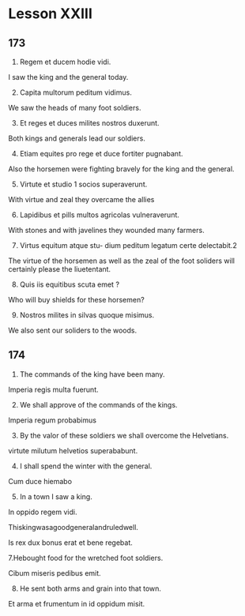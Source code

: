 # Lesson XXIII

## 173

1. Regem et ducem hodie vidi. 

I saw the king and the general today.

2. Capita multorum peditum vidimus. 

We saw the heads of many foot soldiers.

3. Et reges et duces milites nostros duxerunt. 

Both kings and generals lead our soldiers.

4. Etiam equites pro rege et duce fortiter pugnabant. 

Also the horsemen were fighting bravely for the king and the general.

5. Virtute et studio 1 socios superaverunt. 

With virtue and zeal they overcame the allies

6. Lapidibus et pills multos agricolas vulneraverunt. 

With stones and with javelines they wounded many farmers.

7. Virtus equitum atque stu- dium peditum legatum certe delectabit.2 

The virtue of the horsemen as well as the zeal of the foot soliders will certainly please the liuetentant. 

8. Quis iis equitibus scuta emet ? 

Who will buy shields for these horsemen?

9. Nostros milites in silvas quoque misimus.

We also sent our soliders to the woods.

## 174

1. The commands of the king have been many. 

Imperia regis multa fuerunt.

2. We shall approve of the commands of the kings. 

Imperia regum probabimus

3. By the valor of these soldiers we shall overcome the Helvetians. 

virtute milutum helvetios superababunt.

4. I shall spend the winter with the general. 

Cum duce hiemabo

5. In a town I saw a king.

In oppido regem vidi.

Thiskingwasagoodgeneralandruledwell. 

Is rex dux bonus erat et bene regebat.

7.Hebought food for the wretched foot soldiers. 

Cibum miseris pedibus emit.

8. He sent both arms and grain into that town.

Et arma et frumentum in id oppidum misit.


